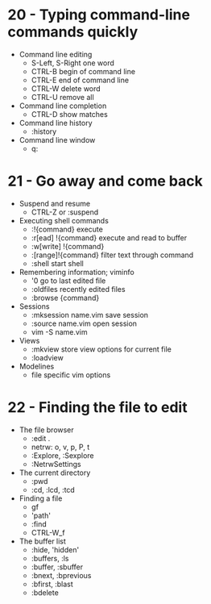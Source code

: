 # 20 - Typing command-line commands quickly
- Command line editing
  * S-Left, S-Right one word 
  * CTRL-B begin of command line
  * CTRL-E end of command line
  * CTRL-W delete word
  * CTRL-U remove all
- Command line completion
  * CTRL-D show matches
- Command line history
  * :history
- Command line window
  * q:

# 21 - Go away and come back
- Suspend and resume
  * CTRL-Z or :suspend
- Executing shell commands
  * :!{command} execute
  * :r[ead] !{command} execute and read to buffer
  * :w[write] !{command}
  * :[range]!{command} filter text through command
  * :shell start shell
- Remembering information; viminfo
  * '0 go to last edited file
  * :oldfiles recently edited files
  * :browse {command}
- Sessions
  * :mksession name.vim save session
  * :source name.vim open session
  * vim -S name.vim
- Views
  * :mkview store view options for current file
  * :loadview
- Modelines
  * file specific vim options

# 22 - Finding the file to edit
- The file browser
  * :edit .
  * netrw: o, v, p, P, t
  * :Explore, :Sexplore
  * :NetrwSettings
- The current directory
  * :pwd
  * :cd, :lcd, :tcd
- Finding a file
  * gf
  * 'path'
  * :find
  * CTRL-W_f
- The buffer list
  * :hide, 'hidden'
  * :buffers, :ls
  * :buffer, :sbuffer
  * :bnext, :bprevious
  * :bfirst, :blast
  * :bdelete

